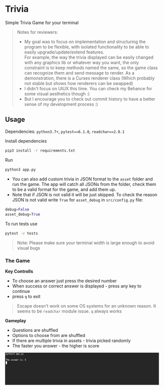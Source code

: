 # Trivia

Simple Trivia Game for your terminal

> Notes for reviewers:
> - My goal was to focus on implementation and structuring the program to be flexible, with isolated functionality to be able to easily upgrade/update/extend features. \
For example, the way the trivia displayed can be easily changed with any graphics lib or whatever way you want, the only constraint is to keep methods named the same, so the game class can recognize them and send message to render. As a demonstration, there is a Curses renderer class (Which probably not stable but shows how renderers can be swapped)
> - I didn't focus on UIUX this time. You can check my Behance for some visual aesthetics though :) 
> - But I encourage you to check out commit history to have a better sense of my development process :) 

## Usage
Dependencies: `python3.7+`, `pytest==6.1.0`, `readchar==2.0.1`

Install dependencies
```bash
pip3 install -r requirements.txt
```
Run
```bash
python3 app.py
```


- You can also add custom trivia in JSON format to the `asset` folder and run the game.
The app will catch all JSONs from the folder, check them to be a valid format for the game, and add them up.
- Note that if JSON is not valid it will be just skipped. To check the reason JSON is not valid write `True` for `asset_debug` in `src/config.py` file:
```python
debug=False
asset_debug=True
```

To run tests use
```bash
pytest -v tests
```

> Note: Please make sure your terminal width is large enough to avoid visual bugs

### The Game
__Key Controlls__ 
- To choose an answer just press the desired number
- When success or correct answer is displayed - press any key to continue
- press `q` to exit
> Escape doesn't work on some OS systems for an unknown reason. It seems to be `readchar` module issue. `q` always works

__Gameplay__
- Questions are shuffled
- Options to choose from are shuffled
- If there are multiple trivia in assets - trivia picked randomly
- The faster you answer - the higher is score

![](./.media/trivia_game.gif)